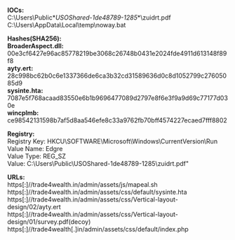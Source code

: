 **IOCs:**  
C:\Users\Public\**USOShared-1de48789-1285**\zuidrt.pdf  
C:\Users\AppData\Local\temp\noway.bat  
  
**Hashes(SHA256):**  
**BroaderAspect.dll:** 00e3cf6427e96ac85778219be3068c26748b0431e2024fde4911d613148f89f8  
**ayty.ert:** 28c998bc62b0c6e1337366de6ca3b32cd31589636d0c8d1052799c27605085d9  
**sysinte.hta:** 7087e5f768acaad83550e6b1b9696477089d2797e8f6e3f9a9d69c77177d030e  
**wincplmb:** ce98542131598b7af5d8aa546efe8c33a9762fb70bff4574227ecaed7fff8802  
  
**Registry:**  
Registry Key: HKCU\SOFTWARE\Microsoft\Windows\CurrentVersion\Run  
Value Name: Edgre  
Value Type: REG_SZ  
Value: C:\Users\Public\USOShared-1de48789-1285\zuidrt.pdf"  
  
**URLs:**  
https[:]//trade4wealth.in/admin/assets/js/mapeal.sh  
https[:]//trade4wealth.in/admin/assets/css/default/sysinte.hta  
https[:]//trade4wealth.in/admin/assets/css/Vertical-layout-design/02/ayty.ert  
https[:]//trade4wealth.in/admin/assets/css/Vertical-layout-design/01/survey.pdf(decoy)  
https[:]//trade4wealth[.]in/admin/assets/css/default/index.php  

